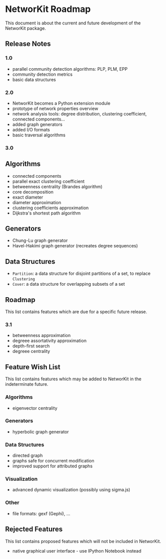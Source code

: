 # NetworKit Roadmap

This document is about the current and future development of the NetworKit package.


## Release Notes

### 1.0

- parallel community detection algorithms: PLP, PLM, EPP
- community detection metrics
- basic data structures


### 2.0 

- NetworKit becomes a Python extension module
- prototype of network properties overview
- network analysis tools: degree distribution, clustering coefficient, connected components...
- added graph generators
- added I/O formats
- basic traversal algorithms

### 3.0

## Algorithms

- connected components
- parallel exact clustering coefficient
- betweenness centrality (Brandes algorithm)
- core decomposition
- exact diameter
- diameter approximation
- clustering coefficients approximation
- Dijkstra's shortest path algorithm

## Generators

- Chung-Lu graph generator
- Havel-Hakimi graph generator (recreates degree sequences)

## Data Structures

- `Partition`: a data structure for disjoint partitions of a set, to replace `Clustering`
- `Cover`: a data structure for overlapping subsets of a set



## Roadmap

This list contains features which are due for a specific future release.

### 3.1

- betweenness approximation
- degreee assortativity approximation
- depth-first search
- degreee centrality



## Feature Wish List

This list contains features which may be added to NetworKit in the indeterminate future.

### Algorithms

- eigenvector centrality

### Generators

- hyperbolic graph generator

### Data Structures

- directed graph
- graphs safe for concurrent modification
- improved support for attributed graphs

### Visualization

- advanced dynamic visualization (possibly using sigma.js)

### Other

- file formats: gexf (Gephi), ...



## Rejected Features

This list contains proposed features which will not be included in NetworKit.

- native graphical user interface - use IPython Notebook instead